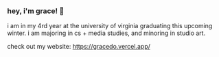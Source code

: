 ### hey, i'm grace! 👋

i am in my 4rd year at the university of virginia graduating this upcoming winter. i am majoring in cs + media studies, and minoring in studio art.

check out my website: https://gracedo.vercel.app/

<!--
**graced0/graced0** is a ✨ _special_ ✨ repository because its `README.md` (this file) appears on your GitHub profile.

Here are some ideas to get you started:

- 🔭 I’m currently working on ...
- 🌱 I’m currently learning ...
- 👯 I’m looking to collaborate on ...
- 🤔 I’m looking for help with ...
- 💬 Ask me about ...
- 📫 How to reach me: ...
- 😄 Pronouns: ...
- ⚡ Fun fact: ...
-->
